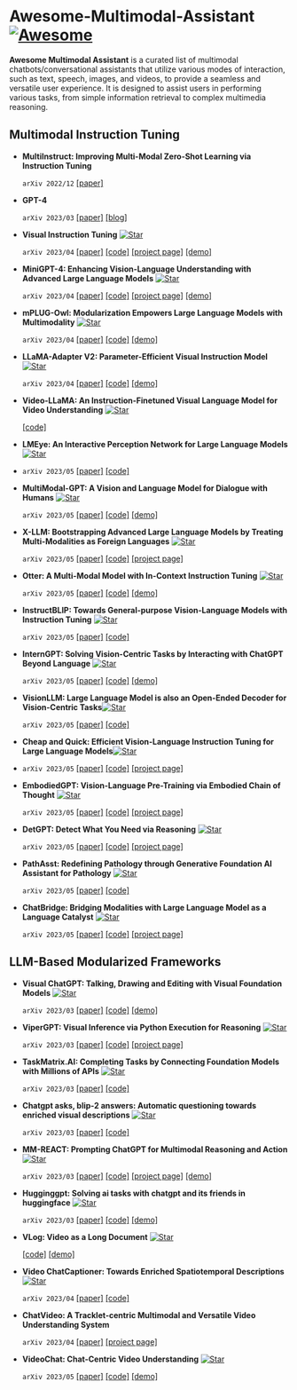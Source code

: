 # Awesome-Multimodal-Assistant [![Awesome](https://awesome.re/badge.svg)](https://awesome.re)

**Awesome Multimodal Assistant** is a curated list of multimodal chatbots/conversational assistants that utilize various modes of interaction, such as text, speech, images, and videos, to provide a seamless and versatile user experience. It is designed to assist users in performing various tasks, from simple information retrieval to complex multimedia reasoning.

## Multimodal Instruction Tuning

- **MultiInstruct: Improving Multi-Modal Zero-Shot Learning via Instruction Tuning**
  
  ```arXiv 2022/12``` [[paper]](https://arxiv.org/abs/2212.10773)

- **GPT-4**

  ```arXiv 2023/03``` [[paper]](https://arxiv.org/abs/2303.08774) [[blog]](https://openai.com/research/gpt-4)


- **Visual Instruction Tuning** [![Star](https://img.shields.io/github/stars/haotian-liu/LLaVA.svg?style=social&label=Star)](https://github.com/haotian-liu/LLaVA)
  
  ```arXiv 2023/04``` [[paper]](https://arxiv.org/abs/2304.08485) [[code]](https://github.com/haotian-liu/LLaVA) [[project page]](https://llava-vl.github.io/) [[demo]](https://llava.hliu.cc/)


- **MiniGPT-4: Enhancing Vision-Language Understanding with Advanced Large Language Models** [![Star](https://img.shields.io/github/stars/Vision-CAIR/MiniGPT-4.svg?style=social&label=Star)](https://github.com/Vision-CAIR/MiniGPT-4)
  
  ```arXiv 2023/04``` [[paper]](https://arxiv.org/abs/2304.10592) [[code]](https://github.com/Vision-CAIR/MiniGPT-4) [[project page]](https://minigpt-4.github.io/) [[demo]](https://huggingface.co/spaces/Vision-CAIR/minigpt4)


- **mPLUG-Owl: Modularization Empowers Large Language Models with Multimodality** [![Star](https://img.shields.io/github/stars/X-PLUG/mPLUG-Owl.svg?style=social&label=Star)](https://github.com/X-PLUG/mPLUG-Owl)
  
  ```arXiv 2023/04``` [[paper]](https://arxiv.org/abs/2304.14178) [[code]](https://github.com/X-PLUG/mPLUG-Owl) [[demo]](https://modelscope.cn/studios/damo/mPLUG-Owl/summary)


- **LLaMA-Adapter V2: Parameter-Efficient Visual Instruction Model** [![Star](https://img.shields.io/github/stars/ZrrSkywalker/LLaMA-Adapter.svg?style=social&label=Star)](https://github.com/ZrrSkywalker/LLaMA-Adapter)
  
  
  ```arXiv 2023/04``` [[paper]](https://arxiv.org/abs/2304.15010) [[code]](https://github.com/ZrrSkywalker/LLaMA-Adapter) [[demo]](https://huggingface.co/spaces/csuhan/LLaMA-Adapter)


- **Video-LLaMA: An Instruction-Finetuned Visual Language Model for Video Understanding** [![Star](https://img.shields.io/github/stars/DAMO-NLP-SG/Video-LLaMA.svg?style=social&label=Star)](https://github.com/DAMO-NLP-SG/Video-LLaMA)

  [[code]](https://github.com/DAMO-NLP-SG/Video-LLaMA)


- **LMEye: An Interactive Perception Network for Large Language Models** [![Star](https://img.shields.io/github/stars/YunxinLi/LingCloud.svg?style=social&label=Star)](https://github.com/YunxinLi/LingCloud)
- 
  ```arXiv 2023/05``` [[paper]](https://arxiv.org/abs/2305.03701) [[code]](https://github.com/YunxinLi/LingCloud)


- **MultiModal-GPT: A Vision and Language Model for Dialogue with Humans** [![Star](https://img.shields.io/github/stars/open-mmlab/Multimodal-GPT.svg?style=social&label=Star)](https://github.com/open-mmlab/Multimodal-GPT)

  ```arXiv 2023/05``` [[paper]](https://arxiv.org/abs/2305.04790) [[code]](https://github.com/open-mmlab/Multimodal-GPT) [[demo]](https://mmgpt.openmmlab.org.cn/)


- **X-LLM: Bootstrapping Advanced Large Language Models by Treating Multi-Modalities as Foreign Languages** [![Star](https://img.shields.io/github/stars/phellonchen/X-LLM.svg?style=social&label=Star)](https://github.com/phellonchen/X-LLM)
 
  ```arXiv 2023/05``` [[paper]](https://arxiv.org/abs/2305.04160) [[code]](https://github.com/phellonchen/X-LLM) [[project page]](https://x-llm.github.io/)


- **Otter: A Multi-Modal Model with In-Context Instruction Tuning** [![Star](https://img.shields.io/github/stars/Luodian/Otter.svg?style=social&label=Star)](https://github.com/Luodian/Otter)

  ```arXiv 2023/05``` [[paper]](https://arxiv.org/abs/2305.03726) [[code]](https://github.com/Luodian/Otter) [[demo]](https://otter.cliangyu.com/)


- **InstructBLIP: Towards General-purpose Vision-Language Models with Instruction Tuning** [![Star](https://img.shields.io/github/stars/salesforce/LAVIS.svg?style=social&label=Star)](https://github.com/salesforce/LAVIS)
  
  ```arXiv 2023/05``` [[paper]](https://arxiv.org/abs/2305.06500) [[code]](https://github.com/salesforce/LAVIS/tree/main/projects/instructblip)

- **InternGPT: Solving Vision-Centric Tasks by Interacting with ChatGPT Beyond Language** [![Star](https://img.shields.io/github/stars/OpenGVLab/InternGPT.svg?style=social&label=Star)](https://github.com/OpenGVLab/InternGPT)
  

  ```arXiv 2023/05``` [[paper]](https://arxiv.org/abs/2305.05662) [[code]](https://github.com/OpenGVLab/InternGPT) [[demo]](https://igpt.opengvlab.com/)

- **VisionLLM: Large Language Model is also an Open-Ended Decoder for Vision-Centric Tasks**[![Star](https://img.shields.io/github/stars/OpenGVLab/VisionLLM.svg?style=social&label=Star)](https://github.com/OpenGVLab/VisionLLM)

  ```arXiv 2023/05``` [[paper]](https://arxiv.org/abs/2305.11175) [[code]](https://github.com/OpenGVLab/VisionLLM)

- **Cheap and Quick: Efficient Vision-Language Instruction Tuning for Large Language Models**[![Star](https://img.shields.io/github/stars/luogen1996/LaVIN.svg?style=social&label=Star)](https://github.com/luogen1996/LaVIN)
- 
  ```arXiv 2023/05``` [[paper]](https://arxiv.org/abs/2305.15023) [[code]](https://github.com/luogen1996/LaVIN) [[project page]](https://luogen1996.github.io/lavin/)

- **EmbodiedGPT: Vision-Language Pre-Training via Embodied Chain of Thought** [![Star](https://img.shields.io/github/stars/EmbodiedGPT/EmbodiedGPT_Pytorch.svg?style=social&label=Star)](https://github.com/EmbodiedGPT/EmbodiedGPT_Pytorch)

  ```arXiv 2023/05``` [[paper]](https://arxiv.org/abs/2305.15021) [[code]](https://github.com/EmbodiedGPT/EmbodiedGPT_Pytorch) [[project page]](https://embodiedgpt.github.io/)

- **DetGPT: Detect What You Need via Reasoning** [![Star](https://img.shields.io/github/stars/OptimalScale/DetGPT.svg?style=social&label=Star)](https://github.com/OptimalScale/DetGPT)

  ```arXiv 2023/05``` [[paper]](https://arxiv.org/abs/2305.14167) [[code]](https://github.com/OptimalScale/DetGPT) [[project page]](https://detgpt.github.io/)

- **PathAsst: Redefining Pathology through Generative Foundation AI Assistant for Pathology** [![Star](https://img.shields.io/github/stars/superjamessyx/Generative-Foundation-AI-Assistant-for-Pathology.svg?style=social&label=Star)](https://github.com/superjamessyx/Generative-Foundation-AI-Assistant-for-Pathology)

  ```arXiv 2023/05``` [[paper]](https://arxiv.org/abs/2305.15072) [[code]](https://github.com/superjamessyx/Generative-Foundation-AI-Assistant-for-Pathology)

- **ChatBridge: Bridging Modalities with Large Language Model as a Language Catalyst** [![Star](https://img.shields.io/github/stars/joez17/ChatBridge.svg?style=social&label=Star)](https://github.com/joez17/ChatBridge)

  ```arXiv 2023/05``` [[paper]](https://arxiv.org/abs/2305.16103) [[code]](https://github.com/joez17/ChatBridge) [[project page]](https://iva-chatbridge.github.io/)

## LLM-Based Modularized Frameworks

- **Visual ChatGPT: Talking, Drawing and Editing with Visual Foundation Models** [![Star](https://img.shields.io/github/stars/microsoft/TaskMatrix.svg?style=social&label=Star)](https://github.com/microsoft/TaskMatrix)

  ```arXiv 2023/03``` [[paper]](https://arxiv.org/abs/2303.04671) [[code]](https://github.com/microsoft/TaskMatrix) [[demo]](https://huggingface.co/spaces/microsoft/visual_chatgpt)


- **ViperGPT: Visual Inference via Python Execution for Reasoning** [![Star](https://img.shields.io/github/stars/cvlab-columbia/viper.svg?style=social&label=Star)](https://github.com/cvlab-columbia/viper)

  ```arXiv 2023/03``` [[paper]](https://arxiv.org/abs/2303.08128) [[code]](https://github.com/cvlab-columbia/viper) [[project page]](https://viper.cs.columbia.edu/)


- **TaskMatrix.AI: Completing Tasks by Connecting Foundation Models with Millions of APIs** [![Star](https://img.shields.io/github/stars/microsoft/TaskMatrix.svg?style=social&label=Star)](https://github.com/microsoft/TaskMatrix)


  ```arXiv 2023/03``` [[paper]](https://arxiv.org/abs/2303.16434) [[code]](https://github.com/microsoft/TaskMatrix/tree/main/TaskMatrix.AI)


- **Chatgpt asks, blip-2 answers: Automatic questioning towards enriched visual descriptions** [![Star](https://img.shields.io/github/stars/Vision-CAIR/ChatCaptioner.svg?style=social&label=Star)](https://github.com/Vision-CAIR/ChatCaptioner)

  
  ```arXiv 2023/03``` [[paper]](https://arxiv.org/abs/2303.06594) [[code]](https://github.com/Vision-CAIR/ChatCaptioner)  



- **MM-REACT: Prompting ChatGPT for Multimodal Reasoning and Action** [![Star](https://img.shields.io/github/stars/microsoft/MM-REACT.svg?style=social&label=Star)](https://github.com/microsoft/MM-REACT)

  ```arXiv 2023/03``` [[paper]](https://arxiv.org/abs/2303.11381) [[code]](https://github.com/microsoft/MM-REACT) [[project page]](https://multimodal-react.github.io/) [[demo]](https://huggingface.co/spaces/microsoft-cognitive-service/mm-react)


- **Hugginggpt: Solving ai tasks with chatgpt and its friends in huggingface** [![Star](https://img.shields.io/github/stars/microsoft/JARVIS.svg?style=social&label=Star)](https://github.com/microsoft/JARVIS)

  ```arXiv 2023/03``` [[paper]](https://arxiv.org/abs/2303.17580) [[code]](https://github.com/microsoft/JARVIS) [[demo]](https://huggingface.co/spaces/microsoft/HuggingGPT)


- **VLog: Video as a Long Document** [![Star](https://img.shields.io/github/stars/showlab/VLog.svg?style=social&label=Star)](https://github.com/showlab/VLog)

    
    [[code]](https://github.com/showlab/VLog) [[demo]](https://huggingface.co/spaces/TencentARC/VLog)


- **Video ChatCaptioner: Towards Enriched Spatiotemporal Descriptions** [![Star](https://img.shields.io/github/stars/Vision-CAIR/ChatCaptioner.svg?style=social&label=Star)](https://github.com/Vision-CAIR/ChatCaptioner)
  
  ```arXiv 2023/04``` [[paper]](https://arxiv.org/abs/2304.04227) [[code]](https://github.com/Vision-CAIR/ChatCaptioner/tree/main/Video_ChatCaptioner)


- **ChatVideo: A Tracklet-centric Multimodal and Versatile Video Understanding System** 

  ```arXiv 2023/04``` [[paper]](https://arxiv.org/abs/2304.14407) [[project page]](https://www.wangjunke.info/ChatVideo/)


- **VideoChat: Chat-Centric Video Understanding** [![Star](https://img.shields.io/github/stars/OpenGVLab/Ask-Anything.svg?style=social&label=Star)](https://github.com/OpenGVLab/Ask-Anything)

  ```arXiv 2023/05```  [[paper]](https://arxiv.org/abs/2305.06355) [[code]](https://github.com/OpenGVLab/Ask-Anything) [[demo]](https://huggingface.co/spaces/ynhe/AskAnything)


